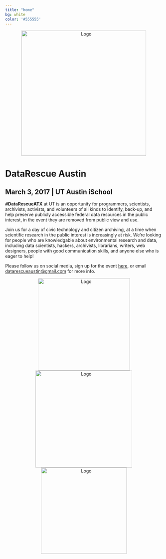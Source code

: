 ```yaml
---
title: "home"
bg: white     
color: '#555555'  
---
```


<div class="row" align="center">
  <img src={{site-url}}"/img/logo-white.jpg" alt="Logo" class="img-responsive" style="height:400px;"/>
</div>

# DataRescue Austin

## March 3, 2017 | UT Austin iSchool


**\#DataRescueATX** at UT is an opportunity for programmers, scientists, archivists, activists, and volunteers of all kinds to identify, back-up, and help preserve publicly accessible federal data resources in the public interest, in the event they are removed from public view and use. 

Join us for a day of civic technology and citizen archiving, at a time when scientific research in the public interest is increasingly at risk. We’re looking for people who are knowledgable about environmental research and data, including data scientists, hackers, archivists, librarians, writers, web designers, people with good communication skills, and anyone else who is eager to help!

Please follow us on social media, sign up for the event <a href="https://www.eventbrite.com/e/datarescue-austin-at-ut-tickets-32341815240"> here</a>, or email <a href="datarescueaustin@gmail.com">datarescueaustin@gmail.com</a> for more info.

<div class="row" align="center">
<img src={{site-url}}"/img/DataRefuge-logo-large.png" alt="Logo"  style="width:295px;"/>       
<img src={{site-url}}"/img/iSchool-logo-large.jpg" alt="Logo"  style="width:310px;"/>    
<img src={{site-url}}"/img/EDGI-logo-large.png" alt="Logo" style="width:275px;"/>
</div>



